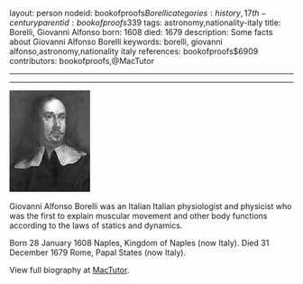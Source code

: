 layout: person
nodeid: bookofproofs$Borelli
categories: history,17th-century
parentid: bookofproofs$339
tags: astronomy,nationality-italy
title: Borelli, Giovanni Alfonso
born: 1608
died: 1679
description: Some facts about Giovanni Alfonso Borelli
keywords: borelli, giovanni alfonso,astronomy,nationality italy
references: bookofproofs$6909
contributors: bookofproofs,@MacTutor

---


---

![Borelli.jpg](https://github.com/bookofproofs/bookofproofs.github.io/blob/main/_sources/_assets/images/portraits/Borelli.jpg?raw=true)

Giovanni Alfonso Borelli  was an Italian Italian physiologist and physicist who was the first to explain muscular movement and other body functions according to the laws of statics and dynamics.

Born 28 January 1608 Naples, Kingdom of Naples (now Italy). Died 31 December 1679 Rome, Papal States (now Italy).


View full biography at [MacTutor](https://mathshistory.st-andrews.ac.uk/Biographies/Borelli/).